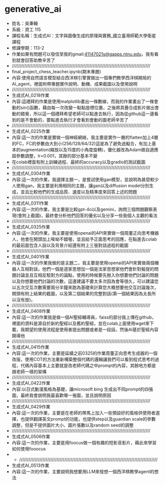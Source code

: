 # generative_ai

- 姓名：吳秉翰
- 系級：資工 115
- 課程名稱：生成式AI：文字與圖像生成的原理與實務_國立臺灣師範大學衛星課程
- 修課學期：113-2
- 作業如果有問題可以發信至我的gmail:41147021s@gapps.ntnu.edu，我有看到就會回答助教辛苦了
- /////////////////////////////////////////////////////////////////////////////////////////
- final_project_chess_teacher.ipynb(期末專題)
- 內容:使用自然語言模型結合西洋棋引擎實做出一個專們教學西洋棋開局的AI_agent，裡面附帶專題實作說明、動機、成果截圖以及使用說明
- /////////////////////////////////////////////////////////////////////////////////////////
- 生成式AI_0218作業
- 內容:這禮拜的作業是使用matplotlib畫出一條數線，而我的作業畫出了一條會動的sin()函數，藉由每一次改變一點點座標位置，之後將其疊合成影片做出會動的錯覺，所以這一個禮拜希望老師可以點進去執行，因為從github這一邊看到的是不會動的，要點進去執行才會看到會動的圖老師辛苦了
- /////////////////////////////////////////////////////////////////////////////////////////
- 生成式AI_0225作業
- 內容:這一次的作業是實做一個神經網絡，我主要是實作一層的flatten加上4層的FC，FC的參數由大到小(256/128/64/32)這是為了避免過擬合，有加上基本的augmentation(縮放以及15度的小角度旋轉)，優化器改為Adam做自適應超參數調整，lr=0.001，其餘的部分基本不變
- 在colab裡面有附上訓練過程、最終的accuracy以及gradio的測試截圖
- /////////////////////////////////////////////////////////////////////////////////////////
- 生成式AI_0304作業
- 內容:這一次的作業，我選擇主題一，是嘗試使用gan模型，並說明為甚麼較少人使用gan，我主要是利用相同的主題，讓gan以及diffusion model分別生成，並且比較他們的生成品質、速度以及精準度來回答上述的問題
- /////////////////////////////////////////////////////////////////////////////////////////
- 生成式AI_0311作業
- 內容:這一次的作業，我主要是比較gpt-4o以及gemini，詢問三個問題觀察表現(會附上截圖)，最終會分析他們回答的優劣以及分享一些我個人主觀的看法
- /////////////////////////////////////////////////////////////////////////////////////////
- 生成式AI_0325作業
- 內容:這一次的作業，我主要是使用openai的API來實做一個周董正向思考機器人，他會在開頭加上唉呦不錯喔，並且給予正面思考的回應，在點進去colab的最前面包含人設以及背景介紹還有附上三張對話過程的截圖
- /////////////////////////////////////////////////////////////////////////////////////////
- 生成式AI_0401作業
- 內容:這一次的作業我做的是主題二，我主要是使用openai的API來實做兩個機器人互相對話，他們一個是道家思想加一個是法家思想家他們會針對擬提的問題討論並且互相反駁對方的論點，使用的時候要先樹入你想要他們討論的問題以及你想要他們討論的次數，這邊建議不要太多次因為會等很久，可以建議您以五次交互次數需要兩分半鐘來跑為基礎來計算您大概想要他交互討論幾次，開頭有附上結果的截圖，以及第二個結果的完整對話(第一個結果因為太長所以沒有放)。
-  /////////////////////////////////////////////////////////////////////////////////////////
- 生成式AI_0408作業
- 內容:這一次的作業我是做一個AI聖經輔導員，faiss的部分我上傳在github，裡面的資料是源自於新約聖經以及舊約聖經，並在colab上面使用wget來下載，我期望的使用流程是使用者提出問題或者是一段話，然後AI基於聖經內容開導他
- /////////////////////////////////////////////////////////////////////////////////////////
- 生成式AI_0415作業
- 內容:這一次的作業，主要是延續之前0325的作業周董正向思考生成器的一個改版，使用COT的方法重新構築整個代碼的邏輯讓我們可以看到程式思考的過程，代碼內容基本上主要就是改老師代碼之中prompt的內容，其餘地方都是跟老師一樣的架構
- /////////////////////////////////////////////////////////////////////////////////////////
- 生成式AI_0422作業
- 內容:以日式動漫風格為基礎，讓microsoft bing 生成出不同prompt的四張圖，最終我會說明我最喜歡哪一張圖，並且說明原因
- /////////////////////////////////////////////////////////////////////////////////////////
- 生成式AI_0429作業
- 內容:這一次的作業，主要是在老師的帶馬上加入一些預設好的風格供使用者選擇，也提供翻譯英文prompt的功能，也提供step以及guardian scale的參數調整，但是不提供圖片大小、圖片張數以及random seed的調整
- /////////////////////////////////////////////////////////////////////////////////////////
- 生成式AI_0506作業
- 內容:這一次的作業，主要是用foocus做一個有趣的短影音影片，藉此來學習如何使用fooocus
- - /////////////////////////////////////////////////////////////////////////////////////////
- 生成式AI_0513作業
- 內容:這一次的作業，主要說明我想要用LLM來發想一個西洋棋教學agent的想法
